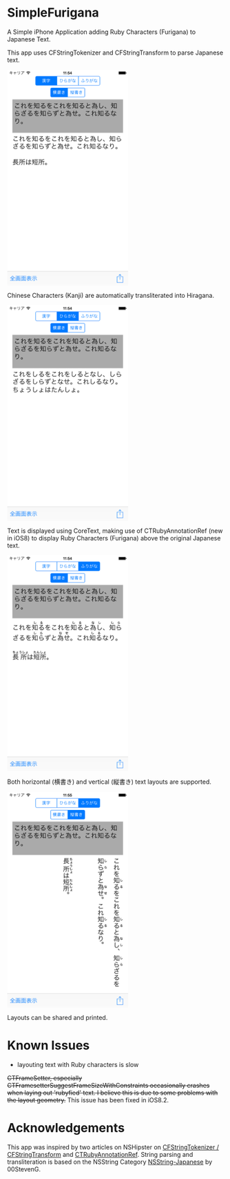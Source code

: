SimpleFurigana
==============

A Simple iPhone Application adding Ruby Characters (Furigana) to Japanese Text.

This app uses CFStringTokenizer and CFStringTransform to parse Japanese text.

<img src="https://github.com/shinjukunian/SimpleFurigana/blob/gh-pages/kanjiinput.png" height="500px" align="middle" />

Chinese Characters (Kanji) are automatically transliterated into Hiragana.

<img src="https://github.com/shinjukunian/SimpleFurigana/blob/gh-pages/hiraganaonly.png" height="500px" align="middle" />

Text is displayed using CoreText, making use of CTRubyAnnotationRef (new in iOS8) to display Ruby Characters (Furigana) above the original Japanese text. 

<img src="https://github.com/shinjukunian/SimpleFurigana/blob/gh-pages/horizontal.png" height="500px" align="middle" />

Both horizontal (横書き) and vertical (縦書き) text layouts are supported. 

<img src="https://github.com/shinjukunian/SimpleFurigana/blob/gh-pages/vertical.png" height="500px" align="middle" />

Layouts can be shared and printed.

Known Issues
============

- layouting text with Ruby characters is slow

~~CTFrameSetter, especially CTFramesetterSuggestFrameSizeWithConstraints occasionally crashes when laying out 'rubyfied' text. I believe this is due to some problems with the layout geometry.~~ This issue has been fixed in iOS8.2. 

Acknowledgements
================
This app was inspired by two articles on NSHipster on [CFStringTokenizer / CFStringTransform](http://nshipster.com/cfstringtransform/) and [CTRubyAnnotationRef](http://nshipster.com/ios8/).
String parsing and transliteration is based on the NSString Category [NSString-Japanese](https://github.com/00StevenG/NSString-Japanese) by 00StevenG.

